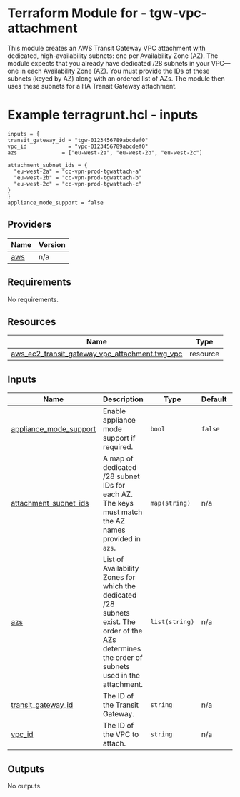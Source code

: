 <!-- BEGIN_TF_DOCS -->
# Terraform Module for - tgw-vpc-attachment
This module creates an AWS Transit Gateway VPC attachment with dedicated, high-availability subnets: one per Availability Zone (AZ).
The module expects that you already have dedicated /28 subnets in your VPC—one in each Availability Zone (AZ). You must provide the IDs of these subnets (keyed by AZ) along with an ordered list of AZs. The module then uses these subnets for a HA Transit Gateway attachment.

# Example terragrunt.hcl - inputs
```hcl
inputs = {
transit_gateway_id = "tgw-0123456789abcdef0"
vpc_id             = "vpc-0123456789abcdef0"
azs              = ["eu-west-2a", "eu-west-2b", "eu-west-2c"]

attachment_subnet_ids = {
  "eu-west-2a" = "cc-vpn-prod-tgwattach-a"
  "eu-west-2b" = "cc-vpn-prod-tgwattach-b"
  "eu-west-2c" = "cc-vpn-prod-tgwattach-c"
}
}
appliance_mode_support = false

```
## Providers

| Name | Version |
|------|---------|
| <a name="provider_aws"></a> [aws](#provider\_aws) | n/a |
## Requirements

No requirements.
## Resources

| Name | Type |
|------|------|
| [aws_ec2_transit_gateway_vpc_attachment.twg_vpc](https://registry.terraform.io/providers/hashicorp/aws/latest/docs/resources/ec2_transit_gateway_vpc_attachment) | resource |
## Inputs

| Name | Description | Type | Default | Required |
|------|-------------|------|---------|:--------:|
| <a name="input_appliance_mode_support"></a> [appliance\_mode\_support](#input\_appliance\_mode\_support) | Enable appliance mode support if required. | `bool` | `false` | no |
| <a name="input_attachment_subnet_ids"></a> [attachment\_subnet\_ids](#input\_attachment\_subnet\_ids) | A map of dedicated /28 subnet IDs for each AZ. The keys must match the AZ names provided in `azs`. | `map(string)` | n/a | yes |
| <a name="input_azs"></a> [azs](#input\_azs) | List of Availability Zones for which the dedicated /28 subnets exist. The order of the AZs determines the order of subnets used in the attachment. | `list(string)` | n/a | yes |
| <a name="input_transit_gateway_id"></a> [transit\_gateway\_id](#input\_transit\_gateway\_id) | The ID of the Transit Gateway. | `string` | n/a | yes |
| <a name="input_vpc_id"></a> [vpc\_id](#input\_vpc\_id) | The ID of the VPC to attach. | `string` | n/a | yes |
## Outputs

No outputs.

<!-- END_TF_DOCS -->
